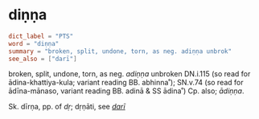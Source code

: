 # diṇṇa

``` toml
dict_label = "PTS"
word = "diṇṇa"
summary = "broken, split, undone, torn, as neg. adiṇṇa unbrok"
see_also = ["darī"]
```

broken, split, undone, torn, as neg. *adiṇṇa* unbroken DN.i.115 (so read for ādina\-khattiya\-kula; variant reading BB. abhinna˚); SN.v.74 (so read for ādīna\-mānaso, variant reading BB. adinā & SS ādina˚) Cp. also; *ādiṇṇa*.

Sk. dīrṇa, pp. of *dṛ*; dṛṇāti, see *[darī](darī.md)*

